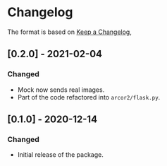 # Changelog

The format is based on [Keep a Changelog](https://keepachangelog.com/en/1.0.0/),

## [0.2.0] - 2021-02-04

### Changed
- Mock now sends real images.
- Part of the code refactored into `arcor2/flask.py`.

## [0.1.0] - 2020-12-14

### Changed
- Initial release of the package.